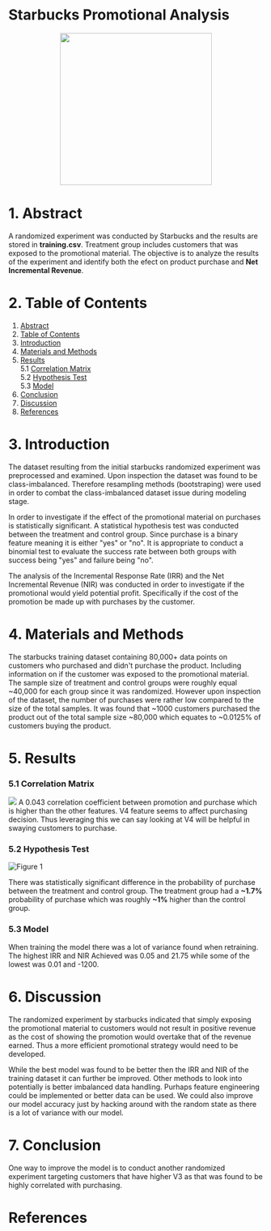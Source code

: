 # Starbucks Promotional Analysis

<p align="center"><img src="https://opj.ca/wp-content/uploads/2018/02/New-Starbucks-Logo-1200x969.jpg" width="300" height="300"></p>


# 1. Abstract

A randomized experiment was conducted by Starbucks and the results are stored in **training.csv**. Treatment group includes customers that was exposed to the promotional material. The objective is to analyze the results of the experiment and identify both the efect on product purchase and **Net Incremental Revenue**. 

# 2. Table of Contents

1. [Abstract](#abstract)
2. [Table of Contents](#table-of-contents)
3. [Introduction](#introduction)
4. [Materials and Methods](#materials-and-methods)
5. [Results](#results)
<br>5.1 [Correlation Matrix](#correlation-matrix) 
<br>5.2 [Hypothesis Test](#hypothesis-test)
<br>5.3 [Model](#model)
6. [Conclusion](#conclusion)
7. [Discussion](#discussion)
8. [References](#references)

# 3. Introduction

The dataset resulting from the initial starbucks randomized experiment was preprocessed and examined. Upon inspection the dataset was found to be class-imbalanced. Therefore resampling methods (bootstraping) were used in order to combat the class-imbalanced dataset issue during modeling stage.

In order to investigate if the effect of the promotional material on purchases is statistically significant. A statistical hypothesis test was conducted between the treatment and control group. Since purchase is a binary feature meaning it is either "yes" or "no". It is appropriate to conduct a binomial test to evaluate the success rate between both groups with success being "yes" and failure being "no".

The analysis of the Incremental Response Rate (IRR) and the Net Incremental Revenue (NIR) was conducted in order to investigate if the promotional would yield potential profit. Specifically if the cost of the promotion be made up with purchases by the customer. 

# 4. Materials and Methods

The starbucks training dataset containing 80,000+ data points on customers who purchased and didn't purchase the product. Including information on if the customer was exposed to the promotional material. The sample size of treatment and control groups were roughly equal ~40,000 for each group since it was randomized. However upon inspection of the dataset, the number of purchases were rather low compared to the size of the total samples. It was found that ~1000 customers purchased the product out of the total sample size ~80,000 which equates to ~0.0125% of customers buying the product.  

# 5. Results
### 5.1 Correlation Matrix

![](https://i.imgur.com/NiJUzjQ.png)
A 0.043 correlation coefficient between promotion and purchase which is higher than the other features. V4 feature seems to affect purchasing decision. Thus leveraging this we can say looking at V4 will be helpful in swaying customers to purchase.

### 5.2 Hypothesis Test

![Figure 1](https://i.imgur.com/zQcubTS.png)

There was statistically significant difference in the probability of purchase between the treatment and control group. The treatment group had a **~1.7%** probability of purchase which was roughly **~1%** higher than the control group. 

### 5.3 Model

When training the model there was a lot of variance found when retraining. The highest IRR and NIR Achieved was 0.05 and 21.75 while some of the lowest was 0.01 and -1200.

# 6. Discussion

The randomized experiment by starbucks indicated that simply exposing the promotional material to customers would not result in positive revenue as the cost of showing the promotion would overtake that of the revenue earned. Thus a more efficient promotional strategy would need to be developed.

While the best model was found to be better then the IRR and NIR of the training dataset it can further be improved. Other methods to look into potentially is better imbalanced data handling. Purhaps feature engineering could be implemented or better data can be used. We could also improve our model accuracy just by hacking around with the random state as there is a lot of variance with our model.

# 7. Conclusion



One way to improve the model is to conduct another randomized experiment targeting customers that have higher V3 as that was found to be highly correlated with purchasing.

# References


